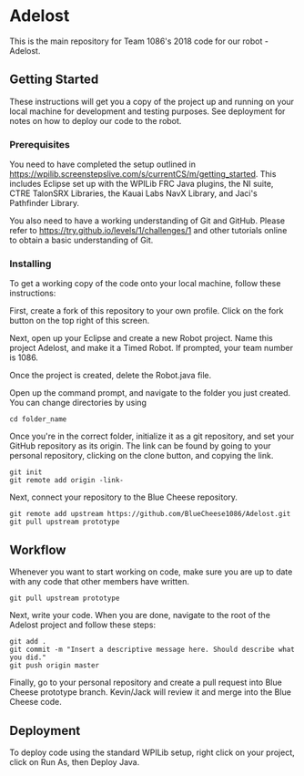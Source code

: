 # Adelost

This is the main repository for Team 1086's 2018 code for our robot - Adelost.

## Getting Started

These instructions will get you a copy of the project up and running on your local machine for development and testing purposes. See deployment for notes on how to deploy our code to the robot.

### Prerequisites

You need to have completed the setup outlined in https://wpilib.screenstepslive.com/s/currentCS/m/getting_started. This includes Eclipse set up with the WPILib FRC Java plugins, the NI suite, CTRE TalonSRX Libraries, the Kauai Labs NavX Library, and Jaci's Pathfinder Library.

You also need to have a working understanding of Git and GitHub. Please refer to https://try.github.io/levels/1/challenges/1 and other tutorials online to obtain a basic understanding of Git.

### Installing

To get a working copy of the code onto your local machine, follow these instructions:

First, create a fork of this repository to your own profile. Click on the fork button on the top right of this screen.

Next, open up your Eclipse and create a new Robot project. Name this project Adelost, and make it a Timed Robot. If prompted, your team number is 1086.

Once the project is created, delete the Robot.java file. 

Open up the command prompt, and navigate to the folder you just created. You can change directories by using

```
cd folder_name
```

Once you're in the correct folder, initialize it as a git repository, and set your GitHub repository as its origin. The link can be found by going to your personal repository, clicking on the clone button, and copying the link.

```
git init
git remote add origin -link-
```
Next, connect your repository to the Blue Cheese repository.

```
git remote add upstream https://github.com/BlueCheese1086/Adelost.git
git pull upstream prototype
```

## Workflow
Whenever you want to start working on code, make sure you are up to date with any code that other members have written.

```
git pull upstream prototype
```

Next, write your code. When you are done, navigate to the root of the Adelost project and follow these steps:

```
git add .
git commit -m "Insert a descriptive message here. Should describe what you did."
git push origin master
```

Finally, go to your personal repository and create a pull request into Blue Cheese prototype branch. Kevin/Jack will review it and merge into the Blue Cheese code.

## Deployment

To deploy code using the standard WPILib setup, right click on your project, click on Run As, then Deploy Java. 
